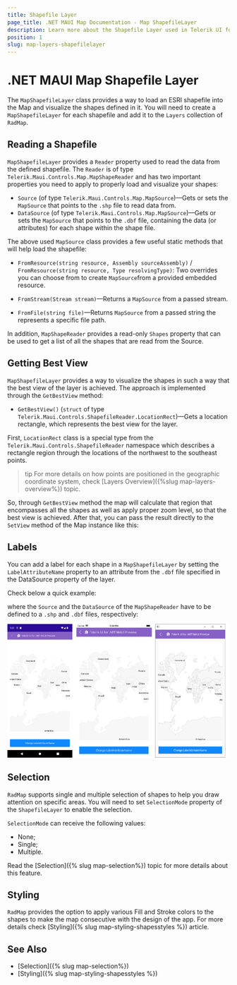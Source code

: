 ```yaml
---
title: Shapefile Layer
page_title: .NET MAUI Map Documentation - Map ShapefileLayer
description: Learn more about the Shapefile Layer used in Telerik UI for .NET MAUI Map control.
position: 1
slug: map-layers-shapefilelayer
---
```


# .NET MAUI Map Shapefile Layer

The `MapShapefileLayer` class provides a way to load an ESRI shapefile into the Map and visualize the shapes defined in it. You will need to create a `MapShapefileLayer` for each shapefile and add it to the `Layers` collection of `RadMap`.

## Reading a Shapefile

`MapShapefileLayer` provides a `Reader` property used to read the data from the defined shapefile. The `Reader` is of type `Telerik.Maui.Controls.Map.MapShapeReader` and has two important properties you need to apply to properly load and visualize your shapes:

* `Source` (of type `Telerik.Maui.Controls.Map.MapSource`)&mdash;Gets or sets the `MapSource` that points to the `.shp` file to read data from. 
* `DataSource` (of type `Telerik.Maui.Controls.Map.MapSource`)&mdash;Gets or sets the `MapSource` that points to the `.dbf` file, containing the data (or attributes) for each shape within the shape file. 

The above used `MapSource` class provides a few useful static methods that will help load the shapefile:

* `FromResource(string resource, Assembly sourceAssembly)` / `FromResource(string resource, Type resolvingType)`: Two overrides you can choose from to create `MapSource`from a provided embedded resource. 

* `FromStream(Stream stream)`&mdash;Returns a `MapSource` from a passed stream.
* `FromFile(string file)`&mdash;Returns `MapSource` from a passed string the represents a specific file path.

In addition, `MapShapeReader` provides a read-only `Shapes` property that can be used to get a list of all the shapes that are read from the Source. 

## Getting Best View

`MapShapefileLayer` provides a way to visualize the shapes in such a way that the best view of the layer is achieved. The approach is implemented through the `GetBestView` method:

* `GetBestView()` (`struct` of type `Telerik.Maui.Controls.ShapefileReader.LocationRect`)&mdash;Gets a location rectangle, which represents the best view for the layer.

First, `LocationRect` class is a special type from the `Telerik.Maui.Controls.ShapefileReader` namespace which describes a rectangle region through the locations of the northwest to the southeast points.  

>tip For more details on how points are positioned in the geographic coordinate system, check [Layers Overview]({%slug map-layers-overview%}) topic. 

So, through `GetBestView` method the map will calculate that region that encompasses all the shapes as well as apply proper zoom level, so that the best view is achieved. After that, you can pass the result directly to the `SetView` method of the Map instance like this:

<snippet id='map-setbestview-code' />

## Labels

You can add a label for each shape in a `MapShapefileLayer` by setting the `LabelAttributeName` property to an attribute from the `.dbf` file specified in the DataSource property of the layer.

Check below a quick example:

<snippet id='map-labels-xaml' />

where the `Source` and the `DataSource` of the `MapShapeReader` have to be defined to a `.shp` and `.dbf` files, respectively:

<snippet id='map-labels-settintsource' />

![.NET MAUI Map Shape Layer Labels](../images/map_shapelayer_labels.png)

## Selection

`RadMap` supports single and multiple selection of shapes to help you draw attention on specific areas. You will need to set `SelectionMode` property of the `ShapefileLayer` to enable the selection. 

`SelectionMode` can receive the following values:

* None;
* Single;
* Multiple.

Read the [Selection]({% slug map-selection%}) topic for more details about this feature.

## Styling

`RadMap` provides the option to apply various Fill and Stroke colors to the shapes to make the map consecutive with the design of the app. For more details check [Styling]({% slug map-styling-shapesstyles %}) article. 

## See Also

- [Selection]({% slug map-selection%})
- [Styling]({% slug map-styling-shapesstyles %})
